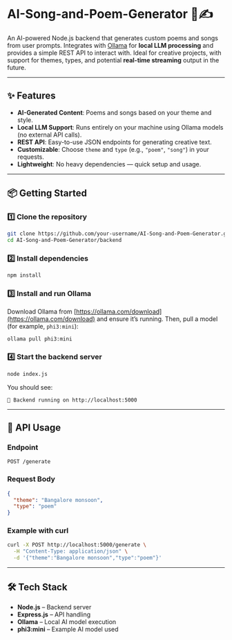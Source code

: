 # AI-Song-and-Poem-Generator 🎵✍️

An AI-powered Node.js backend that generates custom poems and songs from user prompts.
Integrates with [Ollama](https://ollama.com/) for **local LLM processing** and provides a simple REST API to interact with.
Ideal for creative projects, with support for themes, types, and potential **real-time streaming** output in the future.

---

## ✨ Features

* **AI-Generated Content**: Poems and songs based on your theme and style.
* **Local LLM Support**: Runs entirely on your machine using Ollama models (no external API calls).
* **REST API**: Easy-to-use JSON endpoints for generating creative text.
* **Customizable**: Choose `theme` and `type` (e.g., `"poem"`, `"song"`) in your requests.
* **Lightweight**: No heavy dependencies — quick setup and usage.

---

## 📦 Getting Started

### 1️⃣ Clone the repository

```bash
git clone https://github.com/your-username/AI-Song-and-Poem-Generator.git
cd AI-Song-and-Poem-Generator/backend
```

### 2️⃣ Install dependencies

```bash
npm install
```

### 3️⃣ Install and run Ollama

Download Ollama from [https://ollama.com/download](https://ollama.com/download) and ensure it’s running.
Then, pull a model (for example, `phi3:mini`):

```bash
ollama pull phi3:mini
```

### 4️⃣ Start the backend server

```bash
node index.js
```

You should see:

```
🚀 Backend running on http://localhost:5000
```

---

## 📡 API Usage

### **Endpoint**

`POST /generate`

### **Request Body**

```json
{
  "theme": "Bangalore monsoon",
  "type": "poem"
}
```

### **Example with curl**

```bash
curl -X POST http://localhost:5000/generate \
  -H "Content-Type: application/json" \
  -d '{"theme":"Bangalore monsoon","type":"poem"}'
```

---

## 🛠 Tech Stack

* **Node.js** – Backend server
* **Express.js** – API handling
* **Ollama** – Local AI model execution
* **phi3\:mini** – Example AI model used

